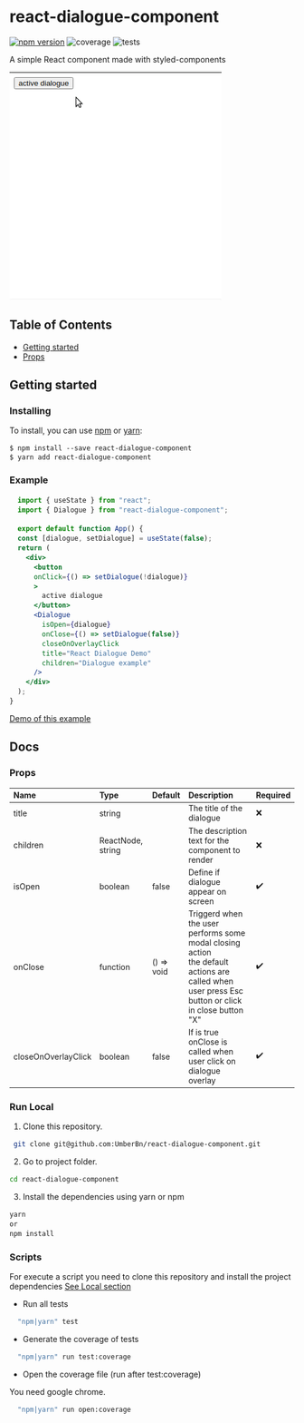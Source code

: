 # react-dialogue-component
[![npm version](https://badge.fury.io/js/react-dialogue-component.svg)](https://badge.fury.io/js/react-dialogue-component) 
![coverage](https://img.shields.io/badge/coverage-100%25-success)
![tests](https://img.shields.io/badge/tests-passing-success)

A simple React component made with styled-components

![Example gif](./ex-react-dialogue.gif)

## Table of Contents

* [Getting started](#getting-started)
* [Props](#Props)

## Getting started

### Installing
To install, you can use [npm](https://npmjs.org/) or [yarn](https://yarnpkg.com):


    $ npm install --save react-dialogue-component
    $ yarn add react-dialogue-component

### Example
```jsx
  import { useState } from "react";
  import { Dialogue } from "react-dialogue-component";
  
  export default function App() {
  const [dialogue, setDialogue] = useState(false);
  return (
    <div>
      <button
      onClick={() => setDialogue(!dialogue)}
      >
        active dialogue
      </button>
      <Dialogue
        isOpen={dialogue}
        onClose={() => setDialogue(false)}
        closeOnOverlayClick
        title="React Dialogue Demo"
        children="Dialogue example"
      />
    </div>
  );
}
```
[Demo of this example](https://codesandbox.io/s/react-dialogue-demo-jz20gd)

## Docs

### Props

| Name | Type | Default | Description | Required
|:-----|:-----|:-----|:-----|:-----|
| title | string | | The title of the dialogue | :x:
| children | ReactNode, string | | The description text for the component to render | :x:
| isOpen | boolean | false | Define if dialogue appear on screen | :heavy_check_mark:
| onClose | function | () => void | Triggerd when the user performs some modal closing action<br> the default actions are called when user press Esc button or click in close button "X" | :heavy_check_mark:
| closeOnOverlayClick | boolean | false | If is true onClose is called when user click on dialogue overlay |  :heavy_check_mark:


### Run Local

1. Clone this repository.

 ```bash
  git clone git@github.com:UmberBn/react-dialogue-component.git
 ```

2. Go to project folder.

 ```bash
 cd react-dialogue-component
```
3. Install the dependencies using yarn or npm

 ```bash
 yarn
 or
 npm install
```

 ### Scripts

  For execute a script you need to clone this repository and install the project dependencies [See Local section](#local)
  
  - Run all tests

  ```bash
    "npm|yarn" test
  ```
  - Generate the coverage of tests

  ```bash
    "npm|yarn" run test:coverage
  ```

  - Open the coverage file (run after test:coverage)

   You need google chrome.

  ```bash
    "npm|yarn" run open:coverage
  ```